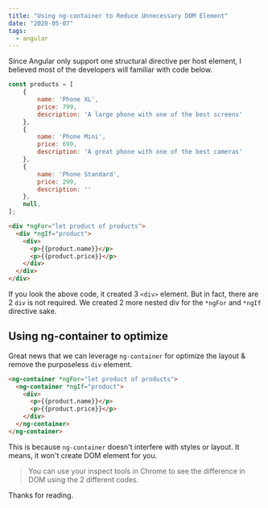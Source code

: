 ```yaml
---
title: "Using ng-container to Reduce Unnecessary DOM Element"
date: "2020-05-07"
tags:
  - angular
---
```


Since Angular only support one structural directive per host element, I believed most of the developers will familiar with code below.

```js
const products = [
    {
        name: 'Phone XL',
        price: 799,
        description: 'A large phone with one of the best screens'
    },
    {
        name: 'Phone Mini',
        price: 699,
        description: 'A great phone with one of the best cameras'
    },
    {
        name: 'Phone Standard',
        price: 299,
        description: ''
    },
    null,
];
```

```html
<div *ngFor="let product of products">
  <div *ngIf="product">
    <div>
      <p>{{product.name}}</p>
      <p>{{product.price}}</p>
    </div>
  </div>
</div>
```

If you look the above code, it created 3 `<div>` element. But in fact, there are 2 `div` is not required. We created 2 more nested div for the `*ngFor` and `*ngIf` directive sake.

## Using ng-container to optimize

Great news that we can leverage `ng-container` for optimize the layout & remove the purposeless `div` element.

```html
<ng-container *ngFor="let product of products">
  <ng-container *ngIf="product">
    <div>
      <p>{{product.name}}</p>
      <p>{{product.price}}</p>
    </div>
  </ng-container>
</ng-container>
```

This is because `ng-container` doesn't interfere with styles or layout. It means, it won't create DOM element for you.

> You can use your inspect tools in Chrome to see the difference in DOM using the 2 different codes.

Thanks for reading.







